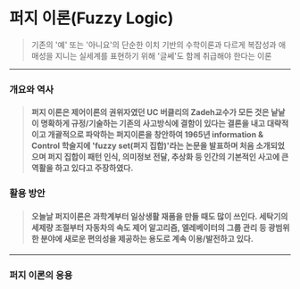 # 퍼지 이론(Fuzzy Logic)
> 기존의 '예' 또는 '아니요'의 단순한 이치 기반의 수학이론과 다르게 복잡성과 애매성을 지니는 실세계를 표현하기 위해 '글쎄'도 함께 취급해야 한다는 이론
***
### 개요와 역사
> #### 퍼지 이론은 제어이론의 권위자였던 UC 버클리의 Zadeh교수가 모든 것은 낱낱이 명확하게 규정/기술하는 기존의 사고방식에 결함이 있다는 결론을 내고 대략적이고 개괄적으로 파악하는 퍼지이론을 창안하여 1965년 information & Control 학술지에 'fuzzy set(퍼지 집합)'라는 논문을 발표하며 처음 소개되었으며 퍼지 집합이 패턴 인식, 의미정보 전달, 추상화 등 인간의 기본적인 사고에 큰 역활을 하고 있다고 주장하였다.

### 활용 방안
> #### 오늘날 퍼지이론은 과학계부터 일상생활 재품을 만들 때도 많이 쓰인다. 세탁기의 세제량 조절부터 자동차의 속도 제어 알고리즘, 엘레베이터의 그룹 관리 등 광범위한 분야에 새로운 편의성을 제공하는 용도로 계속 이용/발전하고 있다.
***
### 퍼지 이론의 응용
